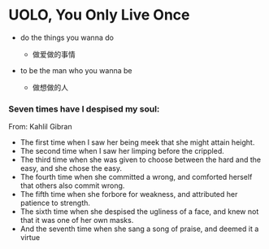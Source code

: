 # UOLO, You Only Live Once

- do the things you wanna do
    + 做爱做的事情

- to be the man who you wanna be
    + 做想做的人

### Seven times have I despised my soul:

From: Kahlil Gibran

- The first time when I saw her being meek that she might attain height.
- The second time when I saw her limping before the crippled.
- The third time when she was given to choose between the hard and the easy, and she chose the easy.
- The fourth time when she committed a wrong, and comforted herself that others also commit wrong.
- The fifth time when she forbore for weakness, and attributed her patience to strength.
- The sixth time when she despised the ugliness of a face, and knew not that it was one of her own masks.
- And the seventh time when she sang a song of praise, and deemed it a virtue